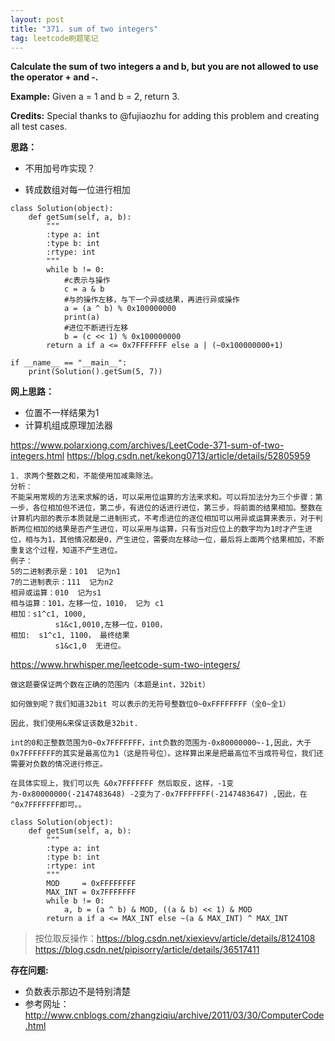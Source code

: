 ```yaml
---
layout: post
title: "371. sum of two integers"
tag: leetcode刷题笔记
---
```

**Calculate the sum of two integers a and b, but you are not allowed to use the operator + and -.**

**Example:**
Given a = 1 and b = 2, return 3.

**Credits:**
Special thanks to @fujiaozhu for adding this problem and creating all test cases.

**思路：**

- 不用加号咋实现？

- 转成数组对每一位进行相加

~~~
class Solution(object):
    def getSum(self, a, b):
        """
        :type a: int
        :type b: int
        :rtype: int
        """
        while b != 0:
            #c表示与操作
            c = a & b
            #与的操作左移，与下一个异或结果，再进行异或操作
            a = (a ^ b) % 0x100000000
            print(a)
            #进位不断进行左移
            b = (c << 1) % 0x100000000
        return a if a <= 0x7FFFFFFF else a | (~0x100000000+1)

if __name__ == "__main__":
    print(Solution().getSum(5, 7))
~~~



**网上思路：**

- 位置不一样结果为1
- 计算机组成原理加法器

<https://www.polarxiong.com/archives/LeetCode-371-sum-of-two-integers.html>
<https://blog.csdn.net/kekong0713/article/details/52805959>

~~~
1. 求两个整数之和，不能使用加减乘除法。
分析：
不能采用常规的方法来求解的话，可以采用位运算的方法来求和。可以将加法分为三个步骤：第一步，各位相加但不进位，第二步，有进位的话进行进位，第三步，将前面的结果相加。整数在计算机内部的表示本质就是二进制形式，不考虑进位的逐位相加可以用异或运算来表示，对于判断两位相加的结果是否产生进位，可以采用与运算，只有当对应位上的数字均为1时才产生进位，相与为1，其他情况都是0，产生进位，需要向左移动一位，最后将上面两个结果相加，不断重复这个过程，知道不产生进位。
例子：
5的二进制表示是：101  记为n1
7的二进制表示：111  记为n2
相异或运算：010  记为s1
相与运算：101，左移一位，1010， 记为 c1
相加：s1^c1, 1000,
          s1&c1,0010,左移一位，0100，
相加:  s1^c1, 1100， 最终结果
          s1&c1,0  无进位。
~~~

<https://www.hrwhisper.me/leetcode-sum-two-integers/>
~~~
做这题要保证两个数在正确的范围内（本题是int，32bit）

如何做到呢？我们知道32bit 可以表示的无符号整数位0~0xFFFFFFFF（全0~全1）

因此，我们使用&来保证该数是32bit.

int的0和正整数范围为0~0x7FFFFFFF，int负数的范围为-0x80000000~-1,因此，大于0x7FFFFFFF的其实是最高位为1（这是符号位）。这样算出来是把最高位不当成符号位，我们还需要对负数的情况进行修正。

在具体实现上，我们可以先 &0x7FFFFFFF 然后取反，这样，-1变为-0x80000000(-2147483648) -2变为了-0x7FFFFFFF(-2147483647) ,因此，在^0x7FFFFFFF即可。。

class Solution(object):
    def getSum(self, a, b):
        """
        :type a: int
        :type b: int
        :rtype: int
        """
        MOD     = 0xFFFFFFFF
        MAX_INT = 0x7FFFFFFF
        while b != 0:
            a, b = (a ^ b) & MOD, ((a & b) << 1) & MOD
        return a if a <= MAX_INT else ~(a & MAX_INT) ^ MAX_INT
~~~

>按位取反操作：<https://blog.csdn.net/xiexievv/article/details/8124108>
><https://blog.csdn.net/pipisorry/article/details/36517411>

**存在问题:**

- 负数表示那边不是特别清楚
- 参考网址：<http://www.cnblogs.com/zhangziqiu/archive/2011/03/30/ComputerCode.html>
